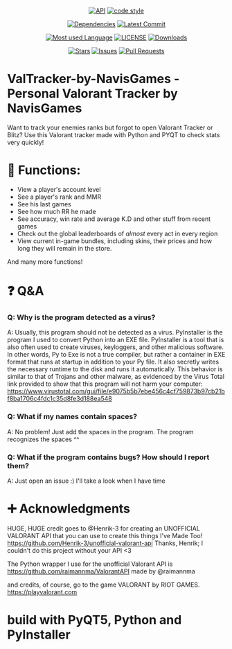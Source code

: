 <div align="center">

[![API](https://img.shields.io/badge/API-valo--api-red)](https://github.com/Henrik-3/unofficial-valorant-api)
[![code style](https://img.shields.io/badge/code%20style-black-black)](https://github.com/psf/black)

[![Dependencies](https://img.shields.io/librariesio/github/NavisGames/ValTracker-by-NavisGames?logo=Github)](https://github.com/NavisGames/ValTracker-by-NavisGames/pulls)
[![Latest Commit](https://img.shields.io/github/last-commit/NavisGames/ValTracker-by-NavisGames/main?logo=Github)](https://github.com/NavisGames/ValTracker-by-NavisGames/tree/main)

[![Most used Language](https://img.shields.io/github/languages/top/NavisGames/ValTracker-by-NavisGames)](https://github.com/NavisGames/ValTracker-by-NavisGames)
[![LICENSE](https://img.shields.io/github/license/NavisGames/ValTracker-by-NavisGames)](https://github.com/NavisGames/ValTracker-by-NavisGames/blob/main/LICENSE)
[![Downloads](https://img.shields.io/github/downloads/NavisGames/ValTracker-by-NavisGames/total)](https://github.com/NavisGames/ValTracker-by-NavisGames/releases)

[![Stars](https://img.shields.io/github/stars/NavisGames/ValTracker-by-NavisGames?logo=Github)](https://github.com/NavisGames/ValTracker-by-NavisGames/stargazers)
[![Issues](https://img.shields.io/github/issues-raw/NavisGames/ValTracker-by-NavisGames?logo=Github)](https://github.com/NavisGames/ValTracker-by-NavisGames/issues)
[![Pull Requests](https://img.shields.io/github/issues-pr-raw/NavisGames/ValTracker-by-NavisGames?logo=Github)](https://github.com/NavisGames/ValTracker-by-NavisGames/pulls)

</div>

# ValTracker-by-NavisGames - Personal Valorant Tracker by NavisGames

Want to track your enemies ranks but forgot to open Valorant Tracker or Blitz?
Use this Valorant tracker made with Python and PYQT to check stats very quickly!

# 💠 Functions:

- View a player's account level
- See a player's rank and MMR
- See his last games
- See how much RR he made
- See accuracy, win rate and average K.D and other stuff from recent games
- Check out the global leaderboards of _almost_ every act in every region
- View current in-game bundles, including skins, their prices and how long they will remain in the store.

And many more functions!

# ❓ Q&A

### Q: Why is the program detected as a virus?

A: Usually, this program should not be detected as a virus. PyInstaller is the program I used to convert Python into an EXE file. PyInstaller is a tool that is also often used to create viruses, keyloggers, and other malicious software. In other words, Py to Exe is not a true compiler, but rather a container in EXE format that runs at startup in addition to your Py file. It also secretly writes the necessary runtime to the disk and runs it automatically. This behavior is similar to that of Trojans and other malware, as evidenced by the Virus Total link provided to show that this program will not harm your computer:
https://www.virustotal.com/gui/file/e9075b5b7ebe456c4cf759873b97cb21bf8ba1706c4fdc1c35d8fe3d188ea548

### Q: What if my names contain spaces?

A: No problem! Just add the spaces in the program. The program recognizes the spaces ^^

### Q: What if the program contains bugs? How should I report them?

A: Just open an issue :) I'll take a look when I have time

# ➕ Acknowledgments

HUGE, HUGE credit goes to @Henrik-3 for creating an UNOFFICIAL VALORANT API that you can use to create this
things I've Made Too! https://github.com/Henrik-3/unofficial-valorant-api
Thanks, Henrik; I couldn't do this project without your API <3

The Python wrapper I use for the unofficial Valorant API is https://github.com/raimannma/ValorantAPI made by @raimannma

and credits, of course, go to the game VALORANT by RIOT GAMES. https://playvalorant.com

# build with PyQT5, Python and PyInstaller
